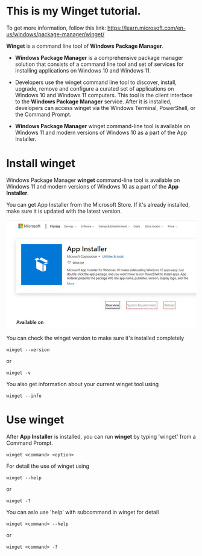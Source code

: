 # **This is my Winget tutorial.**

To get more information, follow this link: https://learn.microsoft.com/en-us/windows/package-manager/winget/

**Winget** is a command line tool of **Windows Package Manager**.

-   **Windows Package Manager** is a comprehensive package manager solution that consists of a command line tool and set of services for installing applications on Windows 10 and Windows 11.

-   Developers use the winget command line tool to discover, install, upgrade, remove and configure a curated set of applications on Windows 10 and Windows 11 computers. This tool is the client interface to the **Windows Package Manager** service. After it is installed, developers can access winget via the Windows Terminal, PowerShell, or the Command Prompt.

- **Windows Package Manager** winget command-line tool is available on Windows 11 and modern versions of Windows 10 as a part of the App Installer.

# **Install winget**

Windows Package Manager **winget** command-line tool is available on Windows 11 and modern versions of Windows 10 as a part of the **App Installer**.

You can get App Installer from the Microsoft Store. If it's already installed, make sure it is updated with the latest version.

![](Image/app-installer-windows-10-la-gi-1.jpg)

You can check the winget version to make sure it's installed completely

```console
winget --version
```
or
```console
winget -v
```

You also get information about your current winget tool using

```console
winget --info
```

# **Use winget**
After **App Installer** is installed, you can run **winget** by typing 'winget' from a Command Prompt.

```console
winget <command> <option>
```

For detail the use of winget using

```console
winget --help
```
or
```console
winget -?
```

You can aslo use 'help' with subcommand in winget for detail

```console
winget <command> --help
```
or
```console
winget <command> -?
```